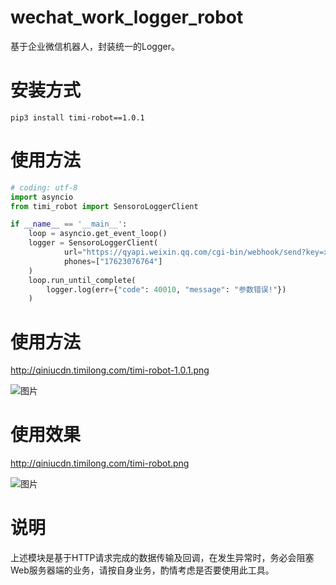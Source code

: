 # wechat_work_logger_robot
基于企业微信机器人，封装统一的Logger。

# 安装方式
```
pip3 install timi-robot==1.0.1
```

# 使用方法
```python
# coding: utf-8
import asyncio
from timi_robot import SensoroLoggerClient

if __name__ == '__main__':
    loop = asyncio.get_event_loop() 
    logger = SensoroLoggerClient(
            url="https://qyapi.weixin.qq.com/cgi-bin/webhook/send?key=xxxx-xxxx-xxxx-xxxxxxxx",
            phones=["17623076764"]
    )
    loop.run_until_complete(
        logger.log(err={"code": 40010, "message": "参数错误!"})
    )
```

# 使用方法
http://qiniucdn.timilong.com/timi-robot-1.0.1.png

![图片](http://qiniucdn.timilong.com/timi-robot-1.0.1.png)

# 使用效果
http://qiniucdn.timilong.com/timi-robot.png

![图片](http://qiniucdn.timilong.com/timi-robot.png)


# 说明
上述模块是基于HTTP请求完成的数据传输及回调，在发生异常时，务必会阻塞Web服务器端的业务，请按自身业务，酌情考虑是否要使用此工具。
